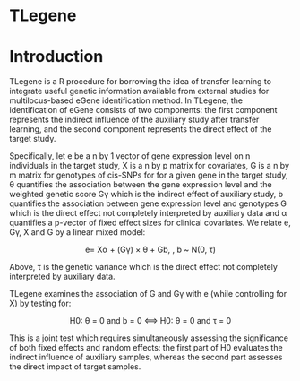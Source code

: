 # TLegene
# Introduction
TLegene is a R procedure for borrowing the idea of transfer learning to integrate useful genetic information available from external studies for multilocus-based eGene identification method. In TLegene, the identification of eGene consists of two components: the first component represents the indirect influence of the auxiliary study after transfer learning, and the second component represents the direct effect of the target study.

Specifically, let e be a n by 1 vector of gene expression level on n individuals in the target study, X is a n by p matrix for covariates, G is a n by m matrix for genotypes of cis-SNPs for for a given gene in the target study, θ quantifies the association between the gene expression level and the weighted genetic score Gγ which is 
the indirect effect of auxiliary study, b quantifies the association between gene expression level and genotypes G which is the direct effect not completely interpreted 
by auxiliary data and α quantifies a p-vector of fixed effect sizes for clinical covariates. We relate e, Gγ, X and G by a linear mixed model:
<p align="center">
e= Xα + (Gγ) × θ + Gb, , b ~ N(0, τ)
</p>
Above, τ is the genetic variance which is the direct effect not completely interpreted by auxiliary data.

TLegene examines the association of G and Gγ with e (while controlling for X) by testing for:
<p align="center">
H0: θ = 0 and b = 0 <==> H0: θ = 0 and τ = 0
</p>
This is a joint test which requires simultaneously assessing the significance of both fixed effects and random effects: the first part of H0 evaluates the indirect influence of auxiliary samples, whereas the second part assesses the direct impact of target samples.
